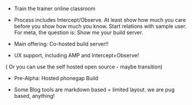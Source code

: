 
* Train the trainer online classroom

* Process includes Intercept/Observe. At least show how much you care before you show how much you know. Start relations with sample user.
For meta, the question is: Show me your build server.

* Main offering: Co-hosted build server!!


* UX support, including AMP and Intercept+Observe!

( Or you can use the self hosted open source - maybe transition)

* Pre-Alpha: Hosted phonegap Build

* Some Blog tools are markdown based = limited layout. we are pug based, anything!

